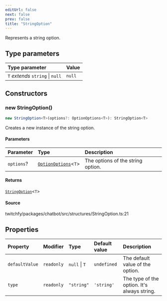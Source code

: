 ```yaml
---
editUrl: false
next: false
prev: false
title: "StringOption"
---
```


Represents a string option.

## Type parameters

| Type parameter | Value |
| :------ | :------ |
| `T` *extends* `string` \| `null` | `null` |

## Constructors

### new StringOption()

```ts
new StringOption<T>(options?: OptionOptions<T>): StringOption<T>
```

Creates a new instance of the string option.

#### Parameters

| Parameter | Type | Description |
| :------ | :------ | :------ |
| `options`? | [`OptionOptions`](/api/chatbot/interfaces/optionoptions/)\<`T`\> | The options of the string option. |

#### Returns

[`StringOption`](/api/chatbot/classes/stringoption/)\<`T`\>

#### Source

twitchfy/packages/chatbot/src/structures/StringOption.ts:21

## Properties

| Property | Modifier | Type | Default value | Description |
| :------ | :------ | :------ | :------ | :------ |
| `defaultValue` | `readonly` | `null` \| `T` | `undefined` | The default value of the option. |
| `type` | `readonly` | `"string"` | `'string'` | The type of the option. It's always string. |
